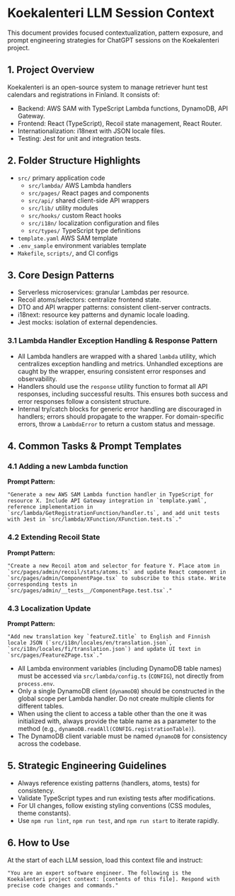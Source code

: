 # Koekalenteri LLM Session Context

This document provides focused contextualization, pattern exposure, and prompt engineering strategies for ChatGPT sessions on the Koekalenteri project.

## 1. Project Overview
Koekalenteri is an open-source system to manage retriever hunt test calendars and registrations in Finland.
It consists of:
- Backend: AWS SAM with TypeScript Lambda functions, DynamoDB, API Gateway.
- Frontend: React (TypeScript), Recoil state management, React Router.
- Internationalization: i18next with JSON locale files.
- Testing: Jest for unit and integration tests.

## 2. Folder Structure Highlights
- `src/` primary application code
  - `src/lambda/` AWS Lambda handlers
  - `src/pages/` React pages and components
  - `src/api/` shared client-side API wrappers
  - `src/lib/` utility modules
  - `src/hooks/` custom React hooks
  - `src/i18n/` localization configuration and files
  - `src/types/` TypeScript type definitions
- `template.yaml` AWS SAM template
- `.env_sample` environment variables template
- `Makefile`, `scripts/`, and CI configs

## 3. Core Design Patterns
- Serverless microservices: granular Lambdas per resource.
- Recoil atoms/selectors: centralize frontend state.
- DTO and API wrapper patterns: consistent client-server contracts.
- i18next: resource key patterns and dynamic locale loading.
- Jest mocks: isolation of external dependencies.
### 3.1 Lambda Handler Exception Handling & Response Pattern

- All Lambda handlers are wrapped with a shared `lambda` utility, which centralizes exception handling and metrics. Unhandled exceptions are caught by the wrapper, ensuring consistent error responses and observability.
- Handlers should use the `response` utility function to format all API responses, including successful results. This ensures both success and error responses follow a consistent structure.
- Internal try/catch blocks for generic error handling are discouraged in handlers; errors should propagate to the wrapper. For domain-specific errors, throw a `LambdaError` to return a custom status and message.

## 4. Common Tasks & Prompt Templates

### 4.1 Adding a new Lambda function
**Prompt Pattern:**
```
"Generate a new AWS SAM Lambda function handler in TypeScript for resource X. Include API Gateway integration in `template.yaml`, reference implementation in `src/lambda/GetRegistrationFunction/handler.ts`, and add unit tests with Jest in `src/lambda/XFunction/XFunction.test.ts`."
```

### 4.2 Extending Recoil State
**Prompt Pattern:**
```
"Create a new Recoil atom and selector for feature Y. Place atom in `src/pages/admin/recoil/stats/atoms.ts` and update React component in `src/pages/admin/ComponentPage.tsx` to subscribe to this state. Write corresponding tests in `src/pages/admin/__tests__/ComponentPage.test.tsx`."
```

### 4.3 Localization Update
**Prompt Pattern:**
```
"Add new translation key `featureZ.title` to English and Finnish locale JSON (`src/i18n/locales/en/translation.json`, `src/i18n/locales/fi/translation.json`) and update UI text in `src/pages/FeatureZPage.tsx`."
```

- All Lambda environment variables (including DynamoDB table names) must be accessed via `src/lambda/config.ts` (`CONFIG`), not directly from `process.env`.
- Only a single DynamoDB client (`dynamoDB`) should be constructed in the global scope per Lambda handler. Do not create multiple clients for different tables.
- When using the client to access a table other than the one it was initialized with, always provide the table name as a parameter to the method (e.g., `dynamoDB.readAll(CONFIG.registrationTable)`).
- The DynamoDB client variable must be named `dynamoDB` for consistency across the codebase.
## 5. Strategic Engineering Guidelines
- Always reference existing patterns (handlers, atoms, tests) for consistency.
- Validate TypeScript types and run existing tests after modifications.
- For UI changes, follow existing styling conventions (CSS modules, theme constants).
- Use `npm run lint`, `npm run test`, and `npm run start` to iterate rapidly.

## 6. How to Use
At the start of each LLM session, load this context file and instruct:
```
"You are an expert software engineer. The following is the Koekalenteri project context: [contents of this file]. Respond with precise code changes and commands."
